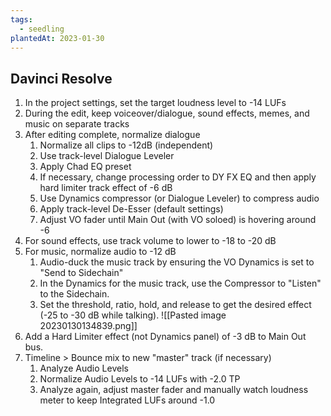 ```yaml
---
tags:
  - seedling
plantedAt: 2023-01-30
---
```

## Davinci Resolve

1. In the project settings, set the target loudness level to -14 LUFs
2. During the edit, keep voiceover/dialogue, sound effects, memes, and music on separate tracks
3. After editing complete, normalize dialogue
	1. Normalize all clips to -12dB (independent)
	2. Use track-level Dialogue Leveler
	3. Apply Chad EQ preset
	4. If necessary, change processing order to DY FX EQ and then apply hard limiter track effect of -6 dB
	5. Use Dynamics compressor (or Dialogue Leveler) to compress audio
	6. Apply track-level De-Esser (default settings)
	7. Adjust VO fader until Main Out (with VO soloed) is hovering around -6
4. For sound effects, use track volume to lower to -18 to -20 dB
5. For music, normalize audio to -12 dB
	1. Audio-duck the music track by ensuring the VO Dynamics is set to "Send to Sidechain"
	2. In the Dynamics for the music track, use the Compressor to "Listen"  to the Sidechain.
	3. Set the threshold, ratio, hold, and release to get the desired effect (-25 to -30 dB while talking). ![[Pasted image 20230130134839.png]]
6. Add a Hard Limiter effect (not Dynamics panel) of -3 dB to Main Out bus.
7. Timeline > Bounce mix to new "master" track (if necessary)
	1. Analyze Audio Levels
	2. Normalize Audio Levels to -14 LUFs with -2.0 TP
	3. Analyze again, adjust master fader and manually watch loudness meter to keep Integrated LUFs around -1.0